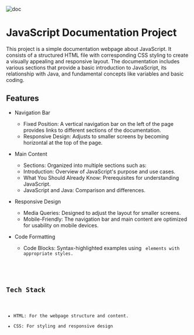 
![doc](https://github.com/user-attachments/assets/066c8383-d6fd-4801-a7f0-a4648cca5a96)
# JavaScript Documentation Project

This project is a simple documentation webpage about JavaScript. It consists of a structured HTML file with corresponding CSS styling to create a visually appealing and responsive layout. The documentation includes various sections that provide a basic introduction to JavaScript, its relationship with Java, and fundamental concepts like variables and basic coding.
## Features

- Navigation Bar
    - Fixed Position: A vertical navigation bar on the left of the page provides links to different sections of the documentation.
    - Responsive Design: Adjusts to smaller screens by becoming horizontal at the top of the page.
- Main Content
    - Sections: Organized into multiple sections such as:
    - Introduction: Overview of JavaScript's purpose and use cases.
    - What You Should Already Know: Prerequisites for understanding JavaScript.
    - JavaScript and Java: Comparison and differences.
    
- Responsive Design
    - Media Queries: Designed to adjust the layout for smaller screens.
    - Mobile-Friendly: The navigation bar and main content are optimized for usability on mobile devices.
- Code Formatting
    - Code Blocks: Syntax-highlighted examples using <code> elements with appropriate styles.


## Tech Stack

- HTML: For the webpage structure and content.
- CSS: For styling and responsive design
